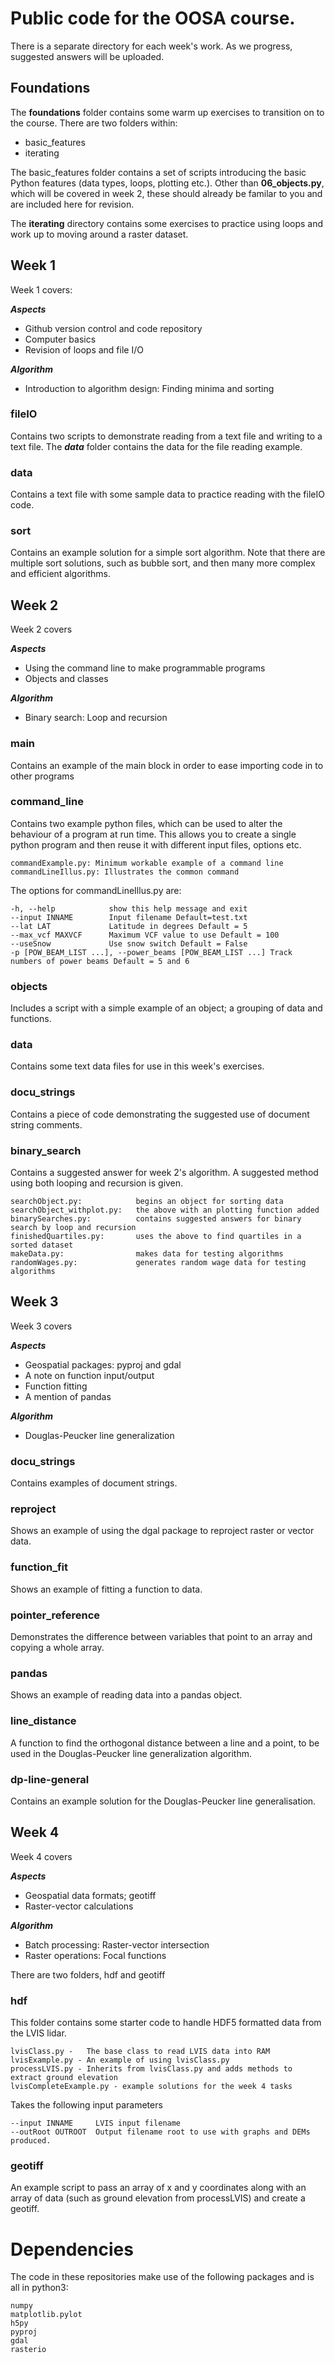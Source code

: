 # Public code for the OOSA course.

There is a separate directory for each week's work. As we progress, suggested answers will be uploaded.


## Foundations

The **foundations** folder contains some warm up exercises to transition on to the course. There are two folders within:

* basic\_features
* iterating

The basic\_features folder contains a set of scripts introducing the basic Python features (data types, loops, plotting etc.). Other than **06_objects.py**, which will be covered in week 2, these should already be familar to you and are included here for revision.

The **iterating** directory contains some exercises to practice using loops and work up to moving around a raster dataset.


## Week 1

Week 1 covers:

***Aspects***
* Github version control and code repository
* Computer basics 
* Revision of loops and file I/O

***Algorithm***
* Introduction to algorithm design: Finding minima and sorting


### fileIO

Contains two scripts to demonstrate reading from a text file and writing to a text file. The ***data*** folder contains the data for the file reading example.


### data

Contains a text file with some sample data to practice reading with the fileIO code.


### sort

Contains an example solution for a simple sort algorithm. Note that there are multiple sort solutions, such as bubble sort, and then many more complex and efficient algorithms.



## Week 2

Week 2 covers

***Aspects***
* Using the command line to make programmable programs
* Objects and classes

***Algorithm***
* Binary search: Loop and recursion


### main

Contains an example of the main block in order to ease importing code in to other programs



### command\_line

Contains two example python files, which can be used to alter the behaviour of a program at run time. This allows you to create a single python program and then reuse it with different input files, options etc.

    commandExample.py: Minimum workable example of a command line
    commandLineIllus.py: Illustrates the common command

The options for commandLineIllus.py are:

    -h, --help            show this help message and exit
    --input INNAME        Input filename Default=test.txt
    --lat LAT             Latitude in degrees Default = 5
    --max_vcf MAXVCF      Maximum VCF value to use Default = 100
    --useSnow             Use snow switch Default = False
    -p [POW_BEAM_LIST ...], --power_beams [POW_BEAM_LIST ...] Track numbers of power beams Default = 5 and 6



### objects

Includes a script with a simple example of an object; a grouping of data and functions.


### data

Contains some text data files for use in this week's exercises.



### docu\_strings

Contains a piece of code demonstrating the suggested use of document string comments.


### binary\_search

Contains a suggested answer for week 2's algorithm. A suggested method using both looping and recursion is given.

    searchObject.py:            begins an object for sorting data
    searchObject_withplot.py:   the above with an plotting function added
    binarySearches.py:          contains suggested answers for binary search by loop and recursion
    finishedQuartiles.py:       uses the above to find quartiles in a sorted dataset
    makeData.py:                makes data for testing algorithms
    randomWages.py:             generates random wage data for testing algorithms



## Week 3

Week 3 covers

***Aspects***
* Geospatial packages: pyproj and gdal
* A note on function input/output
* Function fitting
* A mention of pandas

***Algorithm***
* Douglas-Peucker line generalization


### docu\_strings

Contains examples of document strings.


### reproject

Shows an example of using the dgal package to reproject raster or vector data.


### function\_fit

Shows an example of fitting a function to data.


### pointer\_reference

Demonstrates the difference between variables that point to an array and copying a whole array.


### pandas

Shows an example of reading data into a pandas object.


### line\_distance

A function to find the orthogonal distance between a line and a point, to be used in the Douglas-Peucker line generalization algorithm.

### dp-line-general

Contains an example solution for the Douglas-Peucker line generalisation.


## Week 4

Week 4 covers

***Aspects***
* Geospatial data formats; geotiff
* Raster-vector calculations

***Algorithm***
* Batch processing: Raster-vector intersection
* Raster operations: Focal functions

There are two folders, hdf and geotiff


### hdf

This folder contains some starter code to handle HDF5 formatted data from the LVIS lidar.

    lvisClass.py -   The base class to read LVIS data into RAM
    lvisExample.py - An example of using lvisClass.py
    processLVIS.py - Inherits from lvisClass.py and adds methods to extract ground elevation
    lvisCompleteExample.py - example solutions for the week 4 tasks

Takes the following input parameters

    --input INNAME     LVIS input filename
    --outRoot OUTROOT  Output filename root to use with graphs and DEMs produced.


### geotiff

An example script to pass an array of x and y coordinates along with an array of data (such as ground elevation from processLVIS) and create a geotiff.




# Dependencies

The code in these repositories make use of the following packages and is all in python3:

    numpy
    matplotlib.pylot
    h5py
    pyproj
    gdal
    rasterio


